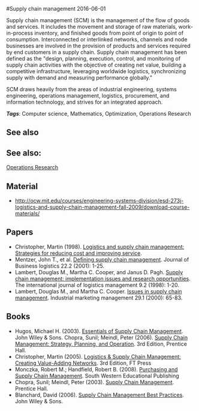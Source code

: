 
#Supply chain management
2016-06-01

Supply chain management (SCM) is the management of the flow of goods and services. It includes the movement and storage of raw materials, work-in-process inventory, and finished goods from point of origin to point of consumption. Interconnected or interlinked networks, channels and node businesses are involved in the provision of products and services required by end customers in a supply chain. Supply chain management has been defined as the "design, planning, execution, control, and monitoring of supply chain activities with the objective of creating net value, building a competitive infrastructure, leveraging worldwide logistics, synchronizing supply with demand and measuring performance globally."

SCM draws heavily from the areas of industrial engineering, systems engineering, operations management, logistics, procurement, and information technology, and strives for an integrated approach.

***Tags***: Computer science, Mathematics, Optimization, Operations Research

## See also
## See also:
[Operations Research](/operations_research)
## Material
* http://ocw.mit.edu/courses/engineering-systems-division/esd-273j-logistics-and-supply-chain-management-fall-2009/download-course-materials/

## Papers
* Christopher, Martin (1998). [Logistics and supply chain management: Strategies for reducing cost and improving service]().
* Mentzer, John T., et al. [Defining supply chain management](http://biblioteca.fundacionicbc.edu.ar/images/e/e4/Conexion_y_logistica_2.pdf). Journal of Business logistics 22.2 (2001): 1-25.
* Lambert, Douglas M., Martha C. Cooper, and Janus D. Pagh. [Supply chain management: implementation issues and research opportunities](http://ecsocman.hse.ru/data/676/863/1219/article1.pdf). The international journal of logistics management 9.2 (1998): 1-20.
* Lambert, Douglas M., and Martha C. Cooper. [Issues in supply chain management](https://regent.blackboard.com/bbcswebdav/pid-3433175-dt-content-rid-322578_4/institution/School%20of%20GLE/Course%20Materials/BMBA/BMBA632/Period%206/Issues%20in%20Supply%20Chain%20Management%20.pdf). Industrial marketing management 29.1 (2000): 65-83.

## Books
* Hugos, Michael H. (2003). [Essentials of Supply Chain Management](https://www.goodreads.com/book/show/6047711-essentials-of-supply-chain-management). John Wiley & Sons. Chopra, Sunil; Meindl, Peter (2006). [Supply Chain Management: Strategy, Planning, and Operation](https://www.goodreads.com/book/show/319588.Supply_Chain_Management). 3rd Edition, Prentice Hall.
* Christopher, Martin (2005). [Logistics & Supply Chain Management: Creating Value-Adding Networks](https://www.goodreads.com/book/show/1198490.Logistics_Supply_Chain_Management). 3rd Edition, FT Press
* Monczka, Robert M.; Handfield, Robert B. (2008). [Purchasing and Supply Chain Management](https://www.goodreads.com/book/show/3311224-purchasing-and-supply-chain-management). South Western Educational Publishing
* Chopra, Sunil; Meindl, Peter (2003). [Supply Chain Management](https://www.goodreads.com/book/show/232216.Supply_Chain_Management). Prentice Hall.
* Blanchard, David (2006). [Supply Chain Management Best Practices](https://www.goodreads.com/book/show/1365412.Supply_Chain_Management_Best_Practices). John Wiley & Sons.


